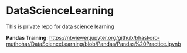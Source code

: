 # DataScienceLearning
This is private repo for data science learning

**Pandas Training**: https://nbviewer.jupyter.org/github/bhaskoro-muthohar/DataScienceLearning/blob/Pandas/Pandas%20Practice.ipynb
